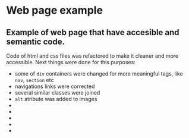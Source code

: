 # Web page example
## Example of web page that have accesible and semantic code.

Code of html and css files was refactored to make it cleaner and more accessible. 
Next things were done for this purposes:
- some of `div` containers were changed for more meaningful tags, like `nav`, `section` etc
- navigations links were corrected
- several similar classes were joined
- `alt` atribute was added to images
- 
- 
- 
- 
- 
